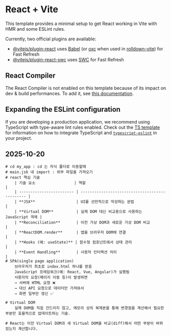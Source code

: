 # React + Vite

This template provides a minimal setup to get React working in Vite with HMR and some ESLint rules.

Currently, two official plugins are available:

- [@vitejs/plugin-react](https://github.com/vitejs/vite-plugin-react/blob/main/packages/plugin-react) uses [Babel](https://babeljs.io/) (or [oxc](https://oxc.rs) when used in [rolldown-vite](https://vite.dev/guide/rolldown)) for Fast Refresh
- [@vitejs/plugin-react-swc](https://github.com/vitejs/vite-plugin-react/blob/main/packages/plugin-react-swc) uses [SWC](https://swc.rs/) for Fast Refresh

## React Compiler

The React Compiler is not enabled on this template because of its impact on dev & build performances. To add it, see [this documentation](https://react.dev/learn/react-compiler/installation).

## Expanding the ESLint configuration

If you are developing a production application, we recommend using TypeScript with type-aware lint rules enabled. Check out the [TS template](https://github.com/vitejs/vite/tree/main/packages/create-vite/template-react-ts) for information on how to integrate TypeScript and [`typescript-eslint`](https://typescript-eslint.io) in your project.

## 2025-10-20
    # cd my_app : cd 는 자식 폴더로 이동할때
    # main.jsk 내 import : 외부 파일을 가져오기
    # react 핵심 기술
        | 기술 요소                 | 역할                                           |
        | ------------------------ | ---------------------------------------------- |
        | **JSX**                  | UI를 선언적으로 작성하는 문법                    |
        | **Virtual DOM**          | 실제 DOM 대신 비교용으로 사용하는 JavaScript 객체 |
        | **Reconciliation**       | 이전 가상 DOM과 새로운 가상 DOM 비교             |
        | **ReactDOM.render**      | 앱을 브라우저 DOM에 연결                         |
        | **Hooks (예: useState)** | 함수형 컴포넌트에서 상태 관리                     |
        | **Event Handling**       | 사용자 인터랙션 처리                             |
    # SPA(single page application)
        브라우저가 최초로 index.html 하나를 받음
        JavaScript 프레임워크(예: React, Vue, Angular)가 실행됨
        사용자의 요청(페이지 이동 등)이 발생하면
        → 서버에 HTML 요청 ❌
        → 대신 API 요청으로 데이터만 가져와서
        → 화면 일부만 갱신 ✅

    # Virtual DOM
        실제 DOM을 직접 건드리지 않고, 메모리 상의 복제본을 통해 변경점을 계산해서 필요한 부분만 효율적으로 업데이트하는 기술.
    
    # React는 이전 Virtual DOM과 새 Virtual DOM을 비교(diff)해서 어떤 부분이 바뀌었는지 계산합니다.